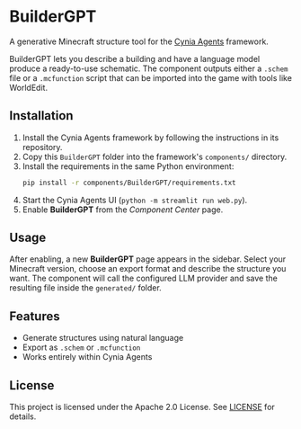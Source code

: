 # BuilderGPT

A generative Minecraft structure tool for the [Cynia Agents](https://github.com/CyniaAI/CyniaAgents) framework.

BuilderGPT lets you describe a building and have a language model produce a ready-to-use schematic. The component outputs either a `.schem` file or a `.mcfunction` script that can be imported into the game with tools like WorldEdit.

## Installation

1. Install the Cynia Agents framework by following the instructions in its repository.
2. Copy this `BuilderGPT` folder into the framework's `components/` directory.
3. Install the requirements in the same Python environment:
   ```bash
   pip install -r components/BuilderGPT/requirements.txt
   ```
4. Start the Cynia Agents UI (`python -m streamlit run web.py`).
5. Enable **BuilderGPT** from the *Component Center* page.

## Usage

After enabling, a new **BuilderGPT** page appears in the sidebar. Select your Minecraft version, choose an export format and describe the structure you want. The component will call the configured LLM provider and save the resulting file inside the `generated/` folder.

## Features

- Generate structures using natural language
- Export as `.schem` or `.mcfunction`
- Works entirely within Cynia Agents

## License

This project is licensed under the Apache 2.0 License. See [LICENSE](LICENSE) for details.
